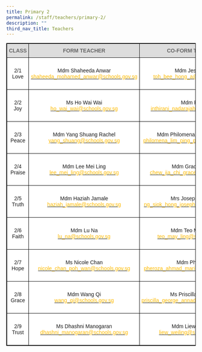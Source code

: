 ```yaml
---
title: Primary 2
permalink: /staff/teachers/primary-2/
description: ""
third_nav_title: Teachers
---
```

<style type="text/css">
.tg  {border-collapse:collapse;border-spacing:0;}
.tg td{border-color:black;border-style:solid;border-width:1px;font-family:Arial, sans-serif;font-size:14px;
  overflow:hidden;padding:10px 5px;word-break:normal;}
.tg th{border-color:black;border-style:solid;border-width:1px;font-family:Arial, sans-serif;font-size:14px;
  font-weight:normal;overflow:hidden;padding:10px 5px;word-break:normal;}
.tg .tg-a4yv{background-color:#DDD;color:#666;font-weight:bold;text-align:center;vertical-align:top}
.tg .tg-7yig{background-color:#FFF;text-align:center;vertical-align:top}
.tg .tg-f4yw{background-color:#FFF;text-align:center;vertical-align:middle}
</style>
<table class="tg" style="border: 1px solid black">
<thead>
  <tr>
    <th class="tg-a4yv" style="border: 1px solid black">CLASS</th>
    <th class="tg-a4yv" style="border: 1px solid black">FORM TEACHER</th>
    <th class="tg-a4yv" style="border: 1px solid black">CO-FORM TEACHER<br></th>
  </tr>
</thead>
<tbody>
  <tr style="border: 1px solid black">
    <td class="tg-7yig" style="border: 1px solid black"><br>2/1<br>Love<br><br></td>
    <td class="tg-f4yw" style="border: 1px solid black">Mdm Shaheeda Anwar<br><a href="mailto:shaheeda_mohamed_anwar@schools.gov.sg"><span style="text-decoration:none;color:#FDB900">shaheeda_mohamed_anwar@schools.gov.sg</span></a> <br></td>
    <td class="tg-f4yw" style="border: 1px solid black">Mdm Jeslin Toh<br><a href="mailto:toh_bee_hong_a@schools.gov.sg"><span style="text-decoration:none;color:#FDB900">toh_bee_hong_a@schools.gov.sg</span></a><br></td>
  </tr>
  <tr style="border: 1px solid black">
    <td class="tg-f4yw" style="border: 1px solid black">2/2 <br>Joy<br></td>
    <td class="tg-7yig" style="border: 1px solid black"><br>Ms Ho Wai Wai<br><a href="mailto:ho_wai_wai@schools.gov.sg"><span style="text-decoration:none;color:#FDB900">ho_wai_wai@schools.gov.sg</span></a><br><br></td>
    <td class="tg-f4yw" style="border: 1px solid black">Mdm Rani<br><a href="mailto:inthirani_nadarajah@schools.gov.sg"><span style="text-decoration:none;color:#FDB900">inthirani_nadarajah@schools.gov.sg</span></a><br></td>
  </tr>
  <tr style="border: 1px solid black">
    <td class="tg-f4yw" style="border: 1px solid black">2/3 <br>Peace</td>
    <td class="tg-7yig" style="border: 1px solid black"><br>Mdm Yang Shuang Rachel<br><a href="mailto:yang_shuang@schools.gov.sg"><span style="text-decoration:none;color:#FDB900">yang_shuang@schools.gov.sg</span></a><br><br></td>
    <td class="tg-f4yw" style="border: 1px solid black">Mdm Philomena Lim Ping Ping <br><a href="mailto:philomena_lim_ping_ping@schools.gov.sg"><span style="text-decoration:none;color:#FDB900">philomena_lim_ping_ping@schools.gov.sg</span></a><br></td>
  </tr>
  <tr style="border: 1px solid black">
    <td class="tg-f4yw" style="border: 1px solid black">2/4 <br>Praise</td>
    <td class="tg-f4yw" style="border: 1px solid black">Mdm Lee Mei Ling<br><a href="mailto:lee_mei_ling@schools.gov.sg"><span style="text-decoration:none;color:#FDB900">lee_mei_ling@schools.gov.sg</span></a><br></td>
    <td class="tg-7yig" style="border: 1px solid black"><br>Mdm Grace Chew<br><a href="mailto:chew_jia_chi_grace@schools.gov.sg"><span style="text-decoration:none;color:#FDB900">chew_jia_chi_grace@schools.gov.sg</span></a><br><br></td>
  </tr>
  <tr style="border: 1px solid black">
    <td class="tg-f4yw" style="border: 1px solid black">2/5 <br>Truth</td>
    <td class="tg-f4yw" style="border: 1px solid black">Mdm Haziah Jamale<br><a href="mailto:haziah_jamale@schools.gov.sg"><span style="text-decoration:none;color:#FDB900">haziah_jamale@schools.gov.sg</span></a><br></td>
    <td class="tg-7yig" style="border: 1px solid black"><br>Mrs Josephine Leo<br><a href="mailto:ng_siok_hong_josephine@schools.gov.sg"><span style="text-decoration:none;color:#FDB900">ng_siok_hong_josephine@schools.gov.sg</span></a><br><br></td>
  </tr>
  <tr style="border: 1px solid black">
    <td class="tg-f4yw" style="border: 1px solid black">2/6 <br>Faith</td>
    <td class="tg-f4yw" style="border: 1px solid black">Mdm Lu Na<br><a href="mailto:lu_na@schools.gov.sg"><span style="text-decoration:none;color:#FDB900">lu_na@schools.gov.sg</span></a><br></td>
    <td class="tg-7yig" style="border: 1px solid black"><br>Mdm Teo May Ling<br><a href="mailto:teo_may_ling@schools.gov.sg"><span style="text-decoration:none;color:#FDB900">teo_may_ling@schools.gov.sg</span></a><br><br></td>
  </tr>
  <tr style="border: 1px solid black">
    <td class="tg-f4yw" style="border: 1px solid black">2/7<br> Hope</td>
    <td class="tg-f4yw" style="border: 1px solid black">Ms Nicole Chan<br><a href="mailto:nicole_chan_poh_wan@schools.gov.sg"><span style="text-decoration:none;color:#FDB900">nicole_chan_poh_wan@schools.gov.sg</span></a><br></td>
    <td class="tg-7yig" style="border: 1px solid black"><br>Mdm Pheroza<br><a href="mailto:pheroza_ahmad_maricar@schools.gov.sg"><span style="text-decoration:none;color:#FDB900">pheroza_ahmad_maricar@schools.gov.sg</span></a><br><br></td>
  </tr>
  <tr style="border: 1px solid black">
    <td class="tg-f4yw" style="border: 1px solid black">2/8 <br>Grace</td>
    <td class="tg-f4yw" style="border: 1px solid black">Mdm Wang Qi<br><a href="mailto:wang_qi@schools.gov.sg"><span style="text-decoration:none;color:#FDB900">wang_qi@schools.gov.sg</span></a><br></td>
    <td class="tg-7yig" style="border: 1px solid black"><br>Ms Priscilla George<br><a href="mailto:priscilla_george_annadorai@schools.gov.sg"><span style="text-decoration:none;color:#FDB900">priscilla_george_annadorai@schools.gov.sg</span></a><br><br></td>
  </tr>
  <tr style="border: 1px solid black">
    <td class="tg-f4yw" style="border: 1px solid black">2/9 <br>Trust</td>
    <td class="tg-f4yw" style="border: 1px solid black">Ms Dhashni Manogaran<br><a href="mailto:dhashni_manogaran@schools.gov.sg"><span style="text-decoration:none;color:#FDB900">dhashni_manogaran@schools.gov.sg</span></a><br></td>
    <td class="tg-7yig" style="border: 1px solid black"><br>Mdm Liew Weiling<br><a href="mailto:liew_weiling@schools.gov.sg"><span style="text-decoration:none;color:#FDB900">liew_weiling@schools.gov.sg</span></a><br><br></td>
  </tr>
</tbody>
</table>